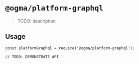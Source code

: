 # `@ogma/platform-graphql`

> TODO: description

## Usage

```
const platformGraphql = require('@ogma/platform-graphql');

// TODO: DEMONSTRATE API
```
